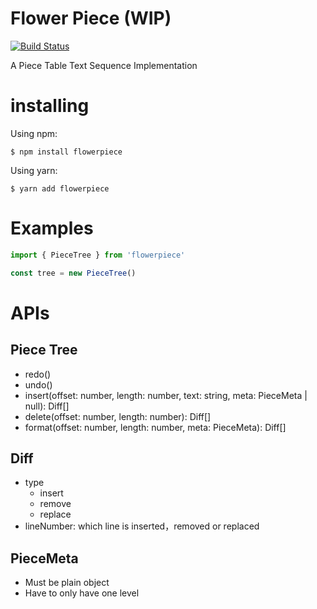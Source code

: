 # Flower Piece (WIP)

[![Build Status](https://travis-ci.org/Basaltic/flowerpiece.svg?branch=master)](https://travis-ci.org/Basaltic/flowerpiece)

A Piece Table Text Sequence Implementation

# installing

Using npm:

```
$ npm install flowerpiece
```

Using yarn:

```
$ yarn add flowerpiece
```

# Examples

```javascript
import { PieceTree } from 'flowerpiece'

const tree = new PieceTree()
```

# APIs

## Piece Tree

- redo()
- undo()
- insert(offset: number, length: number, text: string, meta: PieceMeta | null): Diff[]
- delete(offset: number, length: number): Diff[]
- format(offset: number, length: number, meta: PieceMeta): Diff[]

## Diff

- type
  - insert
  - remove
  - replace
- lineNumber: which line is inserted，removed or replaced

## PieceMeta

- Must be plain object
- Have to only have one level
